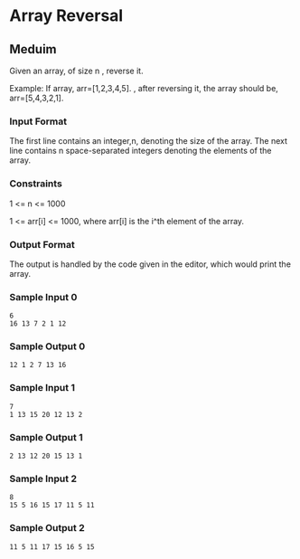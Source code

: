 # Array Reversal
## Meduim

Given an array, of size n , reverse it.

Example: If array, arr=[1,2,3,4,5]. , after reversing it, the array should be, arr=[5,4,3,2,1].

### Input Format
The first line contains an integer,n, denoting the size of the array. The next line contains n space-separated integers denoting the elements of the array.

### Constraints
1 <= n <= 1000

1 <= arr[i] <= 1000, where arr[i] is the i^th element of the array.

### Output Format

The output is handled by the code given in the editor, which would print the array.

### Sample Input 0
```
6
16 13 7 2 1 12
``` 
### Sample Output 0
```
12 1 2 7 13 16 
```
### Sample Input 1
```
7
1 13 15 20 12 13 2 
```
### Sample Output 1
```
2 13 12 20 15 13 1 
```
### Sample Input 2
```
8
15 5 16 15 17 11 5 11 
```
### Sample Output 2
```
11 5 11 17 15 16 5 15 
```